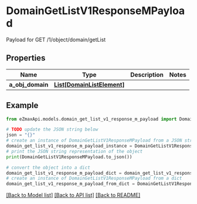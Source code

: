 # DomainGetListV1ResponseMPayload

Payload for GET /1/object/domain/getList

## Properties

Name | Type | Description | Notes
------------ | ------------- | ------------- | -------------
**a_obj_domain** | [**List[DomainListElement]**](DomainListElement.md) |  | 

## Example

```python
from eZmaxApi.models.domain_get_list_v1_response_m_payload import DomainGetListV1ResponseMPayload

# TODO update the JSON string below
json = "{}"
# create an instance of DomainGetListV1ResponseMPayload from a JSON string
domain_get_list_v1_response_m_payload_instance = DomainGetListV1ResponseMPayload.from_json(json)
# print the JSON string representation of the object
print(DomainGetListV1ResponseMPayload.to_json())

# convert the object into a dict
domain_get_list_v1_response_m_payload_dict = domain_get_list_v1_response_m_payload_instance.to_dict()
# create an instance of DomainGetListV1ResponseMPayload from a dict
domain_get_list_v1_response_m_payload_from_dict = DomainGetListV1ResponseMPayload.from_dict(domain_get_list_v1_response_m_payload_dict)
```
[[Back to Model list]](../README.md#documentation-for-models) [[Back to API list]](../README.md#documentation-for-api-endpoints) [[Back to README]](../README.md)


